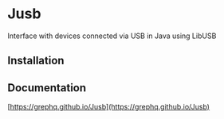 # Jusb

Interface with devices connected via USB in Java using LibUSB

## Installation

## Documentation
[https://grephq.github.io/Jusb](https://grephq.github.io/Jusb)
